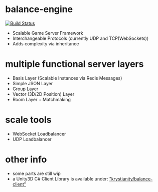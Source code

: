 # balance-engine

[![Build Status](https://travis-ci.org/krystianity/balance-engine.svg?branch=master)](https://travis-ci.org/krystianity/balance-engine)

- Scalable Game Server Framework
- Interchangeable Protocols (currently UDP and TCP(WebSockets))
- Adds complexity via inheritance

# multiple functional server layers
- Basis Layer (Scalable Instances via Redis Messages)
- Simple JSON Layer
- Group Layer
- Vector (3D/2D Position) Layer
- Room Layer + Matchmaking

# scale tools
- WebSocket Loadbalancer
- UDP Loadbalancer

# other info
-  some parts are still wip
- a Unity3D C# Client Library is available under: ["krystianity/balance-client"](https://github.com/krystianity/balance-client)
